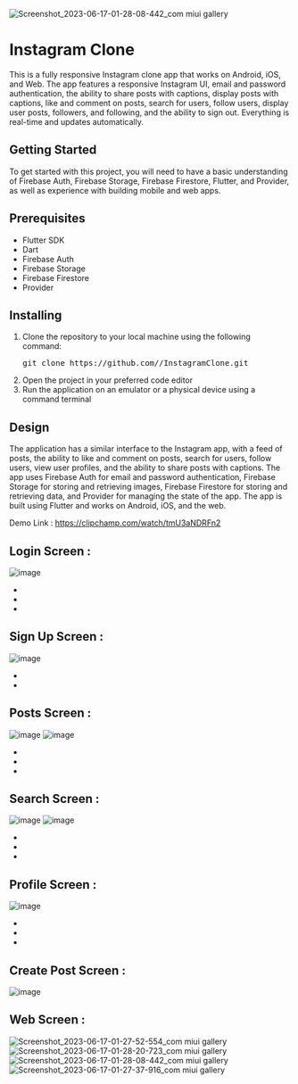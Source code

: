 ![Screenshot_2023-06-17-01-28-08-442_com miui gallery](https://github.com/El-Sayed-Mustafa/InstagramClone/assets/110793510/6fd79a18-837f-4662-ae18-b2f1bc1ca612)<h1>Instagram Clone</h1>
<p>This is a fully responsive Instagram clone app that works on Android, iOS, and Web. The app features a responsive Instagram UI, email and password authentication, the ability to share posts with captions, display posts with captions, like and comment on posts, search for users, follow users, display user posts, followers, and following, and the ability to sign out. Everything is real-time and updates automatically.</p>
<h2>Getting Started</h2>
<p>To get started with this project, you will need to have a basic understanding of Firebase Auth, Firebase Storage, Firebase Firestore, Flutter, and Provider, as well as experience with building mobile and web apps.</p>
<h2>Prerequisites</h2>
<ul>
    <li>Flutter SDK</li>
    <li>Dart</li>
    <li>Firebase Auth</li>
    <li>Firebase Storage</li>
    <li>Firebase Firestore</li>
    <li>Provider</li>
</ul>
<h2>Installing</h2>
<ol>
    <li>Clone the repository to your local machine using the following command:
<pre>
git clone https://github.com/<username>/InstagramClone.git
</pre>
    </li>
    <li>Open the project in your preferred code editor</li>
    <li>Run the application on an emulator or a physical device using a command terminal</li>
</ol>
<h2>Design</h2>
<p>The application has a similar interface to the Instagram app, with a feed of posts, the ability to like and comment on posts, search for users, follow users, view user profiles, and the ability to share posts with captions. The app uses Firebase Auth for email and password authentication, Firebase Storage for storing and retrieving images, Firebase Firestore for storing and retrieving data, and Provider for managing the state of the app. The app is built using Flutter and works on Android, iOS, and the web.</p>

Demo Link :
https://clipchamp.com/watch/tmU3aNDRFn2

Login Screen :                                                      
-
![image](https://user-images.githubusercontent.com/110793510/210153840-0feaac74-b2ce-46ce-84be-763015d20d91.png)



-
-
-

Sign Up Screen :                   
-
![image](https://user-images.githubusercontent.com/110793510/210153852-377fc22d-3d2d-44c2-8517-06ad7e26eeba.png)

-
-

Posts Screen :                   
-
![image](https://user-images.githubusercontent.com/110793510/210153861-5af3a670-d2bc-426f-92e0-2da219658575.png)
![image](https://user-images.githubusercontent.com/110793510/210153865-81d4e7f1-efc1-40ff-9196-ee2b2ad21377.png)

-
-
-


Search Screen :                  
-
![image](https://user-images.githubusercontent.com/110793510/210153875-9c77487c-a86e-4e54-9c7d-b22a613ddf3b.png)
![image](https://user-images.githubusercontent.com/110793510/210153877-48b6979a-b6d5-4c73-a737-89d2091f4359.png)

-
-
-

 
Profile Screen :                                        
-
![image](https://user-images.githubusercontent.com/110793510/210153883-44eda6d9-82fb-42d4-9272-29b58ef5e263.png)

-
-
-

Create Post Screen :                  
-

![image](https://user-images.githubusercontent.com/110793510/210153890-1c09077e-eb37-455b-8282-b76db061ee50.png)

Web Screen :                  
-
![Screenshot_2023-06-17-01-27-52-554_com miui gallery](https://github.com/El-Sayed-Mustafa/InstagramClone/assets/110793510/34bfb974-4294-4b79-bea6-02ffd4101d67)
![Screenshot_2023-06-17-01-28-20-723_com miui gallery](https://github.com/El-Sayed-Mustafa/InstagramClone/assets/110793510/e59c5691-9cd4-400e-9ec1-5f6724200c29)
![Screenshot_2023-06-17-01-28-08-442_com miui gallery](https://github.com/El-Sayed-Mustafa/InstagramClone/assets/110793510/d7a14823-2dbe-48d2-be68-e00f134f86ca)
![Screenshot_2023-06-17-01-27-37-916_com miui gallery](https://github.com/El-Sayed-Mustafa/InstagramClone/assets/110793510/85bb9f0f-10b9-4ac4-a174-f5ca7fb18c0c)


